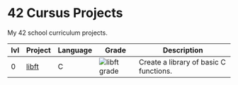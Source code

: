 # 42 Cursus Projects

My 42 school curriculum projects.

| lvl | Project                                                          	| Language                                                                                                                  | Grade                                                                                              | Description                                                                     |
| --- | ---------------------------------------------------------------- 	| ------------------------------------------------------------------------------------------------------------------------- | -------------------------------------------------------------------------------------------------- | ------------------------------------------------------------------------------- |
| 0   | [libft](https://github.com/Melovii/42-cursus/tree/main/0/libft)     | C 																														| ![libft grade](https://img.shields.io/badge/:-0-success?style=flat-square&logo=42)            	 | Create a library of basic C functions.                                          |
